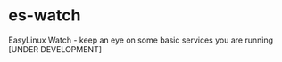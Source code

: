 # es-watch
EasyLinux Watch - keep an eye on some basic services you are running [UNDER DEVELOPMENT]
